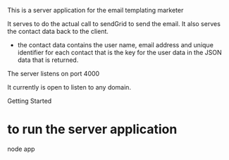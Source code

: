 This is a server application for the email templating marketer

It serves to do the actual call to sendGrid to send the email.
It also serves the contact data back to the client.
   - the contact data contains the user name, email address and unique identifier for each contact that is the key for the user data in the JSON data that is returned.

The server listens on port 4000

It currently is open to listen to any domain.

Getting Started

# to run the server application
node app
